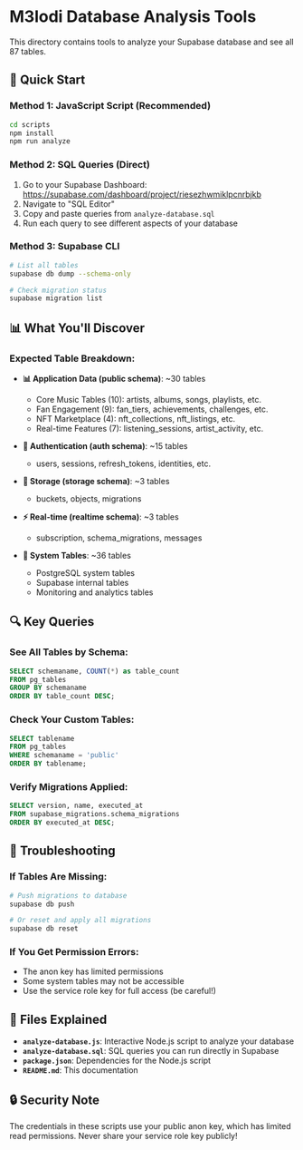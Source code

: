 # M3lodi Database Analysis Tools

This directory contains tools to analyze your Supabase database and see all 87 tables.

## 🚀 Quick Start

### Method 1: JavaScript Script (Recommended)
```bash
cd scripts
npm install
npm run analyze
```

### Method 2: SQL Queries (Direct)
1. Go to your Supabase Dashboard: https://supabase.com/dashboard/project/riesezhwmiklpcnrbjkb
2. Navigate to "SQL Editor"
3. Copy and paste queries from `analyze-database.sql`
4. Run each query to see different aspects of your database

### Method 3: Supabase CLI
```bash
# List all tables
supabase db dump --schema-only

# Check migration status
supabase migration list
```

## 📊 What You'll Discover

### Expected Table Breakdown:
- **📊 Application Data (public schema)**: ~30 tables
  - Core Music Tables (10): artists, albums, songs, playlists, etc.
  - Fan Engagement (9): fan_tiers, achievements, challenges, etc.
  - NFT Marketplace (4): nft_collections, nft_listings, etc.
  - Real-time Features (7): listening_sessions, artist_activity, etc.

- **🔐 Authentication (auth schema)**: ~15 tables
  - users, sessions, refresh_tokens, identities, etc.

- **💾 Storage (storage schema)**: ~3 tables
  - buckets, objects, migrations

- **⚡ Real-time (realtime schema)**: ~3 tables
  - subscription, schema_migrations, messages

- **🔧 System Tables**: ~36 tables
  - PostgreSQL system tables
  - Supabase internal tables
  - Monitoring and analytics tables

## 🔍 Key Queries

### See All Tables by Schema:
```sql
SELECT schemaname, COUNT(*) as table_count
FROM pg_tables 
GROUP BY schemaname
ORDER BY table_count DESC;
```

### Check Your Custom Tables:
```sql
SELECT tablename 
FROM pg_tables 
WHERE schemaname = 'public'
ORDER BY tablename;
```

### Verify Migrations Applied:
```sql
SELECT version, name, executed_at
FROM supabase_migrations.schema_migrations 
ORDER BY executed_at DESC;
```

## 🚨 Troubleshooting

### If Tables Are Missing:
```bash
# Push migrations to database
supabase db push

# Or reset and apply all migrations
supabase db reset
```

### If You Get Permission Errors:
- The anon key has limited permissions
- Some system tables may not be accessible
- Use the service role key for full access (be careful!)

## 📝 Files Explained

- **`analyze-database.js`**: Interactive Node.js script to analyze your database
- **`analyze-database.sql`**: SQL queries you can run directly in Supabase
- **`package.json`**: Dependencies for the Node.js script
- **`README.md`**: This documentation

## 🔒 Security Note

The credentials in these scripts use your public anon key, which has limited read permissions. Never share your service role key publicly!